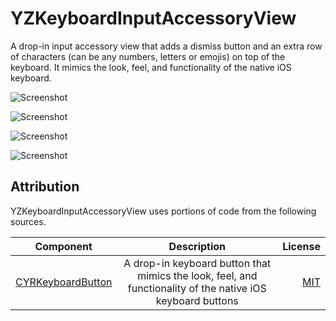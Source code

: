 YZKeyboardInputAccessoryView
============================

A drop-in input accessory view that adds a dismiss button and an extra row of characters (can be any numbers, letters or emojis) on top of the keyboard. It mimics the look, feel, and functionality of the native iOS keyboard.

![Screenshot](https://raw.githubusercontent.com/yichizhang/YZKeyboardInputAccessoryView/master/Screenshots/screenshot1.png)

![Screenshot](https://raw.githubusercontent.com/yichizhang/YZKeyboardInputAccessoryView/master/Screenshots/screenshot2.png)

![Screenshot](https://raw.githubusercontent.com/yichizhang/YZKeyboardInputAccessoryView/master/Screenshots/screenshot3.png)

![Screenshot](https://raw.githubusercontent.com/yichizhang/YZKeyboardInputAccessoryView/master/Screenshots/screenshot4.png)

Attribution
--------------

YZKeyboardInputAccessoryView uses portions of code from the following sources.

| Component     | Description   | License  |
| ------------- |:-------------:| -----:|
| [CYRKeyboardButton](https://github.com/illyabusigin/CYRKeyboardButton) | A drop-in keyboard button that mimics the look, feel, and functionality of the native iOS keyboard buttons | [MIT](https://github.com/illyabusigin/CYRKeyboardButton/blob/master/LICENSE) |
